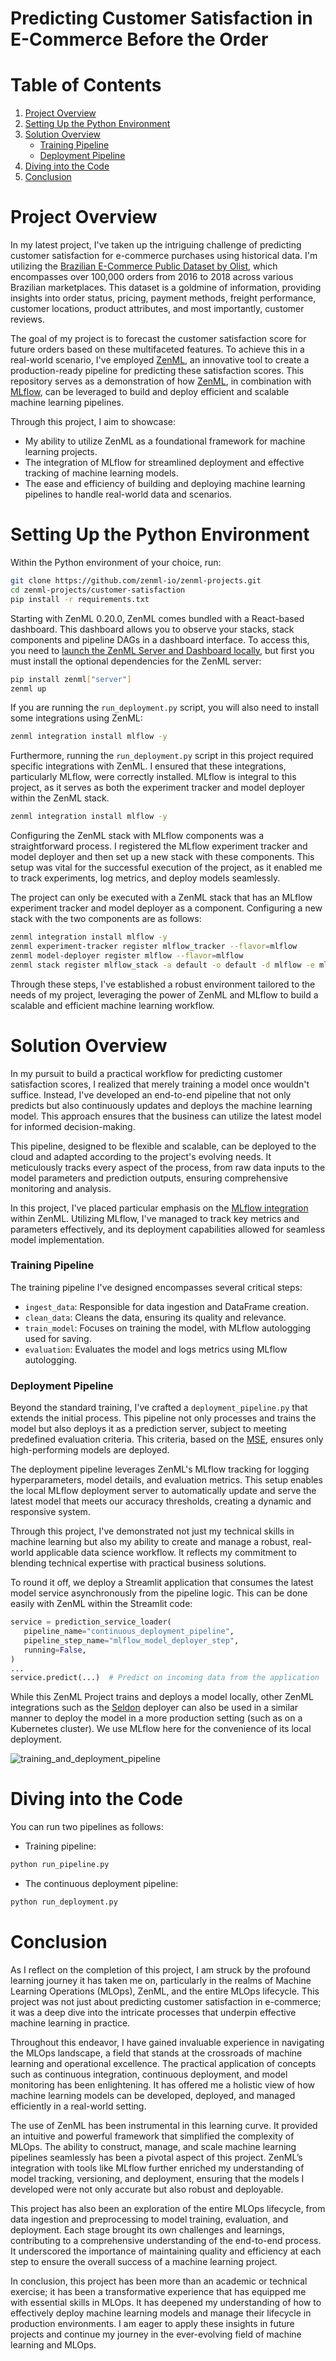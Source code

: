 # Predicting Customer Satisfaction in E-Commerce Before the Order

# Table of Contents

1. [Project Overview](#project-overview)
2. [Setting Up the Python Environment](#setting-up-the-python-environment)
3. [Solution Overview](#solution-overview)
    - [Training Pipeline](#training-pipeline)
    - [Deployment Pipeline](#deployment-pipeline)
4. [Diving into the Code](#diving-into-the-code)
5. [Conclusion](#conclusion)

# Project Overview <a id="project-overview"></a>
In my latest project, I've taken up the intriguing challenge of predicting customer satisfaction for e-commerce purchases using historical data. I'm utilizing the [Brazilian E-Commerce Public Dataset by Olist](https://www.kaggle.com/datasets/olistbr/brazilian-ecommerce), which encompasses over 100,000 orders from 2016 to 2018 across various Brazilian marketplaces. This dataset is a goldmine of information, providing insights into order status, pricing, payment methods, freight performance, customer locations, product attributes, and most importantly, customer reviews.

The goal of my project is to forecast the customer satisfaction score for future orders based on these multifaceted features. To achieve this in a real-world scenario, I've employed [ZenML](https://zenml.io/), an innovative tool to create a production-ready pipeline for predicting these satisfaction scores. This repository serves as a demonstration of how [ZenML](https://github.com/zenml-io/zenml), in combination with [MLflow](https://mlflow.org/), can be leveraged to build and deploy efficient and scalable machine learning pipelines.

Through this project, I aim to showcase:

- My ability to utilize ZenML as a foundational framework for machine learning projects.
- The integration of MLflow for streamlined deployment and effective tracking of machine learning models.
- The ease and efficiency of building and deploying machine learning pipelines to handle real-world data and scenarios.

# Setting Up the Python Environment <a id="setting-up-the-python-environment"></a>
Within the Python environment of your choice, run:
```bash
git clone https://github.com/zenml-io/zenml-projects.git
cd zenml-projects/customer-satisfaction
pip install -r requirements.txt
```

Starting with ZenML 0.20.0, ZenML comes bundled with a React-based dashboard. This dashboard allows you
to observe your stacks, stack components and pipeline DAGs in a dashboard interface. To access this, you need to [launch the ZenML Server and Dashboard locally](https://docs.zenml.io/user-guide/starter-guide#explore-the-dashboard), but first you must install the optional dependencies for the ZenML server:

```bash
pip install zenml["server"]
zenml up
```

If you are running the `run_deployment.py` script, you will also need to install some integrations using ZenML:

```bash
zenml integration install mlflow -y
```

Furthermore, running the `run_deployment.py` script in this project required specific integrations with ZenML. I ensured that these integrations, particularly MLflow, were correctly installed. MLflow is integral to this project, as it serves as both the experiment tracker and model deployer within the ZenML stack. 

```bash
zenml integration install mlflow -y
```

Configuring the ZenML stack with MLflow components was a straightforward process. I registered the MLflow experiment tracker and model deployer and then set up a new stack with these components. This setup was vital for the successful execution of the project, as it enabled me to track experiments, log metrics, and deploy models seamlessly.

The project can only be executed with a ZenML stack that has an MLflow experiment tracker and model deployer as a component. Configuring a new stack with the two components are as follows:

```bash
zenml integration install mlflow -y
zenml experiment-tracker register mlflow_tracker --flavor=mlflow
zenml model-deployer register mlflow --flavor=mlflow
zenml stack register mlflow_stack -a default -o default -d mlflow -e mlflow_tracker --set
```

Through these steps, I've established a robust environment tailored to the needs of my project, leveraging the power of ZenML and MLflow to build a scalable and efficient machine learning workflow.

# Solution Overview <a id="solution-overview"></a>

In my pursuit to build a practical workflow for predicting customer satisfaction scores, I realized that merely training a model once wouldn't suffice. Instead, I've developed an end-to-end pipeline that not only predicts but also continuously updates and deploys the machine learning model. This approach ensures that the business can utilize the latest model for informed decision-making.

This pipeline, designed to be flexible and scalable, can be deployed to the cloud and adapted according to the project's evolving needs. It meticulously tracks every aspect of the process, from raw data inputs to the model parameters and prediction outputs, ensuring comprehensive monitoring and analysis.

In this project, I've placed particular emphasis on the [MLflow integration](https://github.com/zenml-io/zenml/tree/main/examples) within ZenML. Utilizing MLflow, I've managed to track key metrics and parameters effectively, and its deployment capabilities allowed for seamless model implementation.
### Training Pipeline <a id="training-pipeline"></a>

The training pipeline I've designed encompasses several critical steps:

- `ingest_data`: Responsible for data ingestion and DataFrame creation.
- `clean_data`: Cleans the data, ensuring its quality and relevance.
- `train_model`: Focuses on training the model, with MLflow autologging used for saving.
- `evaluation`: Evaluates the model and logs metrics using MLflow autologging.

### Deployment Pipeline <a id="deployment-pipeline"></a>

Beyond the standard training, I've crafted a `deployment_pipeline.py` that extends the initial process. This pipeline not only processes and trains the model but also deploys it as a prediction server, subject to meeting predefined evaluation criteria. This criteria, based on the [MSE](https://scikit-learn.org/stable/modules/generated/sklearn.metrics.mean_squared_error.html), ensures only high-performing models are deployed.

The deployment pipeline leverages ZenML's MLflow tracking for logging hyperparameters, model details, and evaluation metrics. This setup enables the local MLflow deployment server to automatically update and serve the latest model that meets our accuracy thresholds, creating a dynamic and responsive system.

Through this project, I've demonstrated not just my technical skills in machine learning but also my ability to create and manage a robust, real-world applicable data science workflow. It reflects my commitment to blending technical expertise with practical business solutions.

To round it off, we deploy a Streamlit application that consumes the latest model service asynchronously from the pipeline logic. This can be done easily with ZenML within the Streamlit code:

```python
service = prediction_service_loader(
   pipeline_name="continuous_deployment_pipeline",
   pipeline_step_name="mlflow_model_deployer_step",
   running=False,
)
...
service.predict(...)  # Predict on incoming data from the application
```

While this ZenML Project trains and deploys a model locally, other ZenML integrations such as the [Seldon](https://github.com/zenml-io/zenml/tree/main/examples/seldon_deployment) deployer can also be used in a similar manner to deploy the model in a more production setting (such as on a Kubernetes cluster). We use MLflow here for the convenience of its local deployment.

![training_and_deployment_pipeline](_assets/training_and_deployment_pipeline_updated.png)

# Diving into the Code <a id="diving-into-the-code"></a>

You can run two pipelines as follows:

- Training pipeline:

```bash
python run_pipeline.py
```

- The continuous deployment pipeline:

```bash
python run_deployment.py
```

# Conclusion <a id="conclusion"></a>

As I reflect on the completion of this project, I am struck by the profound learning journey it has taken me on, particularly in the realms of Machine Learning Operations (MLOps), ZenML, and the entire MLOps lifecycle. This project was not just about predicting customer satisfaction in e-commerce; it was a deep dive into the intricate processes that underpin effective machine learning in practice.

Throughout this endeavor, I have gained invaluable experience in navigating the MLOps landscape, a field that stands at the crossroads of machine learning and operational excellence. The practical application of concepts such as continuous integration, continuous deployment, and model monitoring has been enlightening. It has offered me a holistic view of how machine learning models can be developed, deployed, and managed efficiently in a real-world setting.

The use of ZenML has been instrumental in this learning curve. It provided an intuitive and powerful framework that simplified the complexity of MLOps. The ability to construct, manage, and scale machine learning pipelines seamlessly has been a pivotal aspect of this project. ZenML’s integration with tools like MLflow further enriched my understanding of model tracking, versioning, and deployment, ensuring that the models I developed were not only accurate but also robust and deployable.

This project has also been an exploration of the entire MLOps lifecycle, from data ingestion and preprocessing to model training, evaluation, and deployment. Each stage brought its own challenges and learnings, contributing to a comprehensive understanding of the end-to-end process. It underscored the importance of maintaining quality and efficiency at each step to ensure the overall success of a machine learning project.

In conclusion, this project has been more than an academic or technical exercise; it has been a transformative experience that has equipped me with essential skills in MLOps. It has deepened my understanding of how to effectively deploy machine learning models and manage their lifecycle in production environments. I am eager to apply these insights in future projects and continue my journey in the ever-evolving field of machine learning and MLOps.

